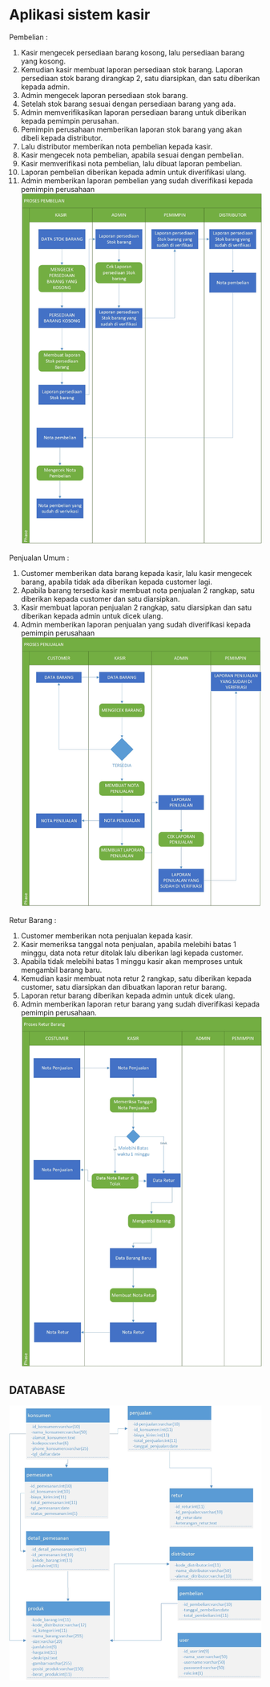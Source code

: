 # Aplikasi sistem kasir

Pembelian : 
1. Kasir mengecek persediaan barang kosong, lalu persediaan barang yang kosong. 
2. Kemudian kasir membuat laporan persediaan stok barang. Laporan persediaan stok barang dirangkap 2, satu diarsipkan, dan satu diberikan kepada admin. 
3. Admin mengecek laporan persediaan stok barang. 
4. Setelah stok barang sesuai dengan persediaan barang yang ada. 
5. Admin memverifikasikan laporan persediaan barang untuk diberikan kepada pemimpin perusahan. 
6. Pemimpin perusahaan memberikan laporan stok barang yang akan dibeli kepada distributor. 
7. Lalu distributor memberikan nota pembelian kepada kasir. 
8. Kasir mengecek nota pembelian, apabila sesuai dengan pembelian. 
9. Kasir memverifikasi nota pembelian, lalu dibuat laporan pembelian. 
10. Laporan pembelian diberikan kepada admin untuk diverifikasi ulang. 
11. Admin memberikan laporan pembelian yang sudah diverifikasi kepada pemimpin perusahaan
 ![gambar_uml_pembelian](https://github.com/nbl77/react_bootcamp/blob/analisis/UML_KASIR.jpg)
 
Penjualan Umum : 
1. Customer memberikan data barang kepada kasir, lalu kasir mengecek barang, apabila tidak ada diberikan kepada customer lagi. 
2. Apabila barang tersedia kasir membuat nota penjualan 2 rangkap, satu diberikan kepada customer dan satu diarsipkan. 
3. Kasir membuat laporan penjualan 2 rangkap, satu diarsipkan dan satu diberikan kepada admin untuk dicek ulang. 
4. Admin memberikan laporan penjualan yang sudah diverifikasi kepada pemimpin perusahaan
![gambar_uml_penjualan](https://github.com/nbl77/react_bootcamp/blob/analisis/UML_KASIR2.jpg)
 
Retur Barang : 
1. Customer memberikan nota penjualan kepada kasir. 
2. Kasir memeriksa tanggal nota penjualan, apabila melebihi batas 1 minggu, data nota retur ditolak lalu diberikan lagi kepada customer. 
3. Apabila tidak melebihi batas 1 minggu kasir akan memproses untuk mengambil barang baru. 
4. Kemudian kasir membuat nota retur 2 rangkap, satu diberikan kepada customer, satu diarsipkan dan dibuatkan laporan retur barang. 
5. Laporan retur barang diberikan kepada admin untuk dicek ulang. 
6. Admin memberikan laporan retur barang yang sudah diverifikasi kepada pemimpin perusahaan.
![gambar_uml_retur](https://github.com/nbl77/react_bootcamp/blob/analisis/UML_KASIR3.jpg) 

## DATABASE
![db](https://github.com/nbl77/react_bootcamp/blob/analisis/erd.jpg)
